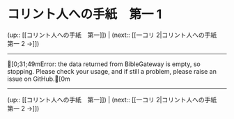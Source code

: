 # コリント人への手紙　第一 1

(up:: [[コリント人への手紙　第一]]) | (next:: [[一コリ 2|コリント人への手紙　第一 2 →]])

***
[0;31;49mError: the data returned from BibleGateway is empty, so stopping. Please check your usage, and if still a problem, please raise an issue on GitHub.[0m

***

(up:: [[コリント人への手紙　第一]]) | (next:: [[一コリ 2|コリント人への手紙　第一 2 →]])
